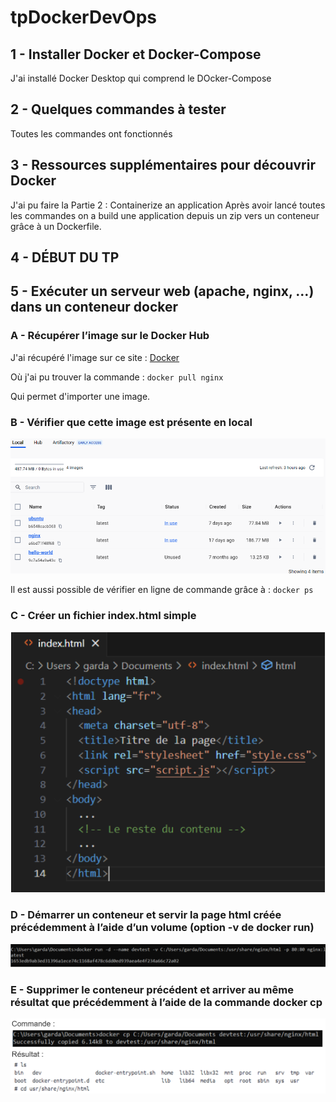 # tpDockerDevOps

## 1 - Installer Docker et Docker-Compose
J'ai installé Docker Desktop qui comprend le DOcker-Compose
## 2 - Quelques commandes à tester
Toutes les commandes ont fonctionnés
## 3 - Ressources supplémentaires pour découvrir Docker
J'ai pu faire la Partie 2 : Containerize an application
Après avoir lancé toutes les commandes on a build une application depuis un zip vers un conteneur grâce à un Dockerfile.
## 4 - DÉBUT DU TP
## 5 - Exécuter un serveur web (apache, nginx, …) dans un conteneur docker
### A - Récupérer l’image sur le Docker Hub
J'ai récupéré l'image sur ce site : [Docker](https://hub.docker.com/_/nginx)

Où j'ai pu trouver la commande : `docker pull nginx`

Qui permet d'importer une image.

### B - Vérifier que cette image est présente en local
![graphique verification importation image](./img/localVerif.PNG)

Il est aussi possible de vérifier en ligne de commande grâce à : `docker ps`
### C - Créer un fichier index.html simple
![index html](./img/index.PNG)
### D - Démarrer un conteneur et servir la page html créée précédemment à l’aide d’un volume (option -v de docker run)
![cmd docker run -v](./img/dockerrunv.PNG)
### E - Supprimer le conteneur précédent et arriver au même résultat que précédemment à l’aide de la commande docker cp
![commande+result](./img/e.PNG)
